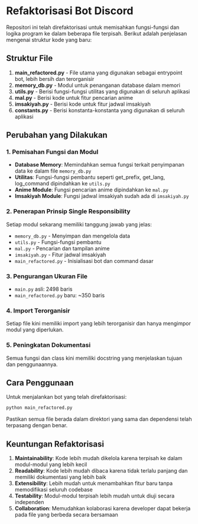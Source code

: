 # Refaktorisasi Bot Discord

Repositori ini telah direfaktorisasi untuk memisahkan fungsi-fungsi dan logika program ke dalam beberapa file terpisah. Berikut adalah penjelasan mengenai struktur kode yang baru:

## Struktur File

1. **main_refactored.py** - File utama yang digunakan sebagai entrypoint bot, lebih bersih dan terorganisir
2. **memory_db.py** - Modul untuk penanganan database dalam memori
3. **utils.py** - Berisi fungsi-fungsi utilitas yang digunakan di seluruh aplikasi
4. **mal.py** - Berisi kode untuk fitur pencarian anime
5. **imsakiyah.py** - Berisi kode untuk fitur jadwal imsakiyah
6. **constants.py** - Berisi konstanta-konstanta yang digunakan di seluruh aplikasi

## Perubahan yang Dilakukan

### 1. Pemisahan Fungsi dan Modul

- **Database Memory**: Memindahkan semua fungsi terkait penyimpanan data ke dalam file `memory_db.py`
- **Utilitas**: Fungsi-fungsi pembantu seperti get_prefix, get_lang, log_command dipindahkan ke `utils.py`
- **Anime Module**: Fungsi pencarian anime dipindahkan ke `mal.py`
- **Imsakiyah Module**: Fungsi jadwal imsakiyah sudah ada di `imsakiyah.py`

### 2. Penerapan Prinsip Single Responsibility

Setiap modul sekarang memiliki tanggung jawab yang jelas:
- `memory_db.py` - Menyimpan dan mengelola data
- `utils.py` - Fungsi-fungsi pembantu
- `mal.py` - Pencarian dan tampilan anime
- `imsakiyah.py` - Fitur jadwal imsakiyah
- `main_refactored.py` - Inisialisasi bot dan command dasar

### 3. Pengurangan Ukuran File

- `main.py` asli: 2498 baris
- `main_refactored.py` baru: ~350 baris

### 4. Import Terorganisir

Setiap file kini memiliki import yang lebih terorganisir dan hanya mengimpor modul yang diperlukan.

### 5. Peningkatan Dokumentasi

Semua fungsi dan class kini memiliki docstring yang menjelaskan tujuan dan penggunaannya.

## Cara Penggunaan

Untuk menjalankan bot yang telah direfaktorisasi:

```bash
python main_refactored.py
```

Pastikan semua file berada dalam direktori yang sama dan dependensi telah terpasang dengan benar.

## Keuntungan Refaktorisasi

1. **Maintainability**: Kode lebih mudah dikelola karena terpisah ke dalam modul-modul yang lebih kecil
2. **Readability**: Kode lebih mudah dibaca karena tidak terlalu panjang dan memiliki dokumentasi yang lebih baik
3. **Extensibility**: Lebih mudah untuk menambahkan fitur baru tanpa memodifikasi seluruh codebase
4. **Testability**: Modul-modul terpisah lebih mudah untuk diuji secara independen
5. **Collaboration**: Memudahkan kolaborasi karena developer dapat bekerja pada file yang berbeda secara bersamaan 